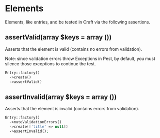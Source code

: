 # Elements

Elements, like entries, and be tested in Craft via the following assertions.

## assertValid(array $keys = array ())
Asserts that the element is valid (contains no errors from validation).

Note: since validation errors throw Exceptions in Pest, by default, you must
silence those exceptions to continue the test.

```php
Entry::factory()
  ->create()
  ->assertValid()
```

## assertInvalid(array $keys = array ())
Asserts that the element is invalid (contains errors from validation).

```php
Entry::factory()
  ->muteValidationErrors()
  ->create(['title' => null])
  ->assertInvalid();
```